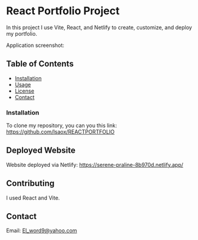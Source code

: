 # React Portfolio Project

In this project I use Vite, React, and Netlify to create, customize, and deploy my portfolio.

Application screenshot: 

## Table of Contents
  - [Installation](#installation)
  - [Usage](#usage)
  - [License](#license)
  - [Contact](#contact)


### Installation

To clone my repository, you can you this link: https://github.com/lsaox/REACTPORTFOLIO

## Deployed Website

Website deployed via Netlify: https://serene-praline-8b970d.netlify.app/


## Contributing

I used React and Vite. 

## Contact

Email: El_word9@yahoo.com